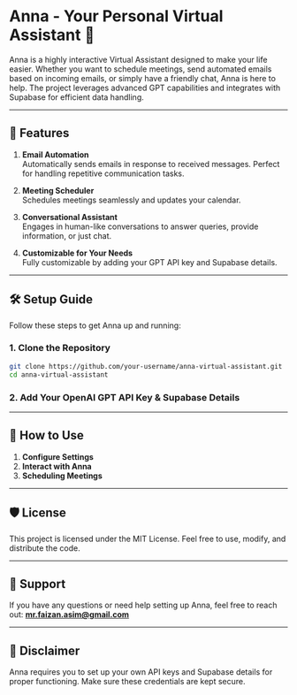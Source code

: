 # Anna - Your Personal Virtual Assistant 🤖


Anna is a highly interactive Virtual Assistant designed to make your life easier. Whether you want to schedule meetings, send automated emails based on incoming emails, or simply have a friendly chat, Anna is here to help. The project leverages advanced GPT capabilities and integrates with Supabase for efficient data handling.

---

## 🌟 Features

1. **Email Automation**  
   Automatically sends emails in response to received messages. Perfect for handling repetitive communication tasks.

2. **Meeting Scheduler**  
   Schedules meetings seamlessly and updates your calendar.

3. **Conversational Assistant**  
   Engages in human-like conversations to answer queries, provide information, or just chat.

4. **Customizable for Your Needs**  
   Fully customizable by adding your GPT API key and Supabase details.

---

## 🛠️ Setup Guide

Follow these steps to get Anna up and running:

### 1. Clone the Repository
```bash
git clone https://github.com/your-username/anna-virtual-assistant.git
cd anna-virtual-assistant
```

### 2. Add Your OpenAI GPT API Key & Supabase Details

---

## 🌟 How to Use

1. **Configure Settings**  
2. **Interact with Anna**  
3. **Scheduling Meetings**  

---

## 🛡️ License
This project is licensed under the MIT License. Feel free to use, modify, and distribute the code.

---

## 📧 Support

If you have any questions or need help setting up Anna, feel free to reach out:
**mr.faizan.asim@gmail.com**

---

## 📌 Disclaimer
Anna requires you to set up your own API keys and Supabase details for proper functioning. Make sure these credentials are kept secure.
